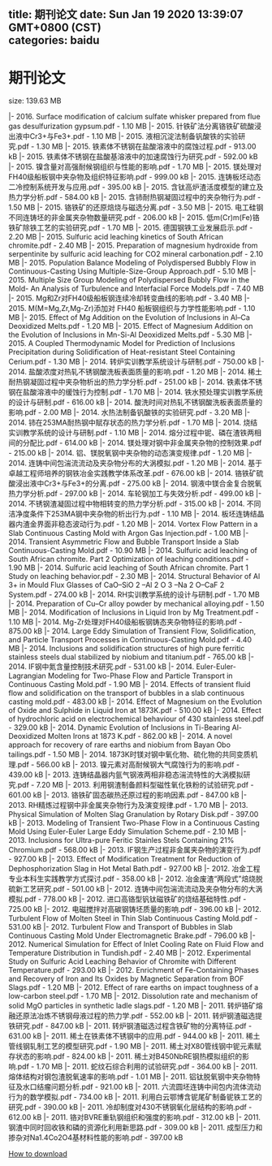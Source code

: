 
title: 期刊论文
date: Sun Jan 19 2020 13:39:07 GMT+0800 (CST)    
categories: baidu
---

# 期刊论文
size: 139.63 MB
 
 
|- 2016. Surface modification of calcium sulfate whisker prepared from flue gas desulfurization gypsum.pdf - 1.10 MB
|- 2015. 针铁矿法分离铬铁矿硫酸浸出液中Cr3+与Fe3+.pdf - 1.10 MB
|- 2015. 液相沉淀法制备钒酸铁的实验研究.pdf - 1.30 MB
|- 2015. 铁素体不锈钢在盐酸溶液中的腐蚀过程.pdf - 913.00 kB
|- 2015. 铁素体不锈钢在盐酸基溶液中的加速腐蚀行为研究.pdf - 592.00 kB
|- 2015. 镍含量对高强耐候钢组织与性能的影响.pdf - 1.70 MB
|- 2015. 镁处理对FH40级船板钢中夹杂物及组织特征影响.pdf - 999.00 kB
|- 2015. 连铸板坯动态二冷控制系统开发与应用.pdf - 395.00 kB
|- 2015. 含钛高炉渣活度模型的建立及热力学分析.pdf - 584.00 kB
|- 2015. 含铈耐热钢凝固过程中的夹杂物行为.pdf - 1.50 MB
|- 2015. 铬铁矿的还原焙烧与磁选分离.pdf - 3.50 MB
|- 2015. 电工硅钢不同连铸坯的非金属夹杂物数量研究.pdf - 206.00 kB
|- 2015. 低m(Cr)m(Fe)铬铁矿除铁工艺的实验研究.pdf - 1.70 MB
|- 2015. 德国钢铁工业发展启示.pdf - 2.20 MB
|- 2015. Sulfuric acid leaching kinetics of South African chromite.pdf - 2.40 MB
|- 2015. Preparation of magnesium hydroxide from serpentinite by sulfuric acid leaching for CO2 mineral carbonation.pdf - 2.10 MB
|- 2015. Population Balance Modeling of Polydispersed Bubbly Flow in Continuous-Casting Using Multiple-Size-Group Approach.pdf - 5.10 MB
|- 2015. Multiple Size Group Modeling of Polydispersed Bubbly Flow in the Mold- An Analysis of Turbulence and Interfacial Force Models.pdf - 7.40 MB
|- 2015. Mg和Zr对FH40级船板钢连续冷却转变曲线的影响.pdf - 3.40 MB
|- 2015. M(M=Mg,Zr,Mg-Zr)添加对 FH40 船板钢组织与力学性能影响.pdf - 1.10 MB
|- 2015. Effect of Mg Addition on the Evolution of Inclusions in Al–Ca Deoxidized Melts.pdf - 1.20 MB
|- 2015. Effect of Magnesium Addition on the Evolution of Inclusions in Mn-Si-Al Deoxidized Melts.pdf - 5.30 MB
|- 2015. A Coupled Thermodynamic Model for Prediction of Inclusions Precipitation during Solidification of Heat-resistant Steel Containing Cerium.pdf - 1.30 MB
|- 2014. 转炉实训教学系统设计与研制.pdf - 750.00 kB
|- 2014. 盐酸浓度对热轧不锈钢酸洗板表面质量的影响.pdf - 1.20 MB
|- 2014. 稀土耐热钢凝固过程中夹杂物析出的热力学分析.pdf - 251.00 kB
|- 2014. 铁素体不锈钢在盐酸溶液中的缓蚀行为控制.pdf - 1.70 MB
|- 2014. 铁水预处理实训教学系统的设计与研制.pdf - 616.00 kB
|- 2014. 酸洗时间对热轧不锈钢酸洗板表面质量的影响.pdf - 2.00 MB
|- 2014. 水热法制备钒酸铁的实验研究.pdf - 3.20 MB
|- 2014. 铈在253MA耐热钢中賦存状态的热力学分析.pdf - 1.70 MB
|- 2014. 烧结实训教学系统的设计与研制.pdf - 1.10 MB
|- 2014. 熔分过程中铌、磷在渣铁两相间的分配比.pdf - 614.00 kB
|- 2014. 镁处理对钢中非金属夹杂物的控制效果.pdf - 215.00 kB
|- 2014. 铝、镁脱氧钢中夹杂物的动态演变规律.pdf - 1.20 MB
|- 2014. 连铸中间包湍流流动及夹杂物分布的大涡模拟.pdf - 1.20 MB
|- 2014. 基于卓越工程师培养的钢铁冶金实践教学体系改革.pdf - 676.00 kB
|- 2014. 铬铁矿硫酸浸出液中Cr3+与Fe3+的分离.pdf - 275.00 kB
|- 2014. 钢液中镁合金复合脱氧热力学分析.pdf - 297.00 kB
|- 2014. 车轮钢加工与失效分析.pdf - 499.00 kB
|- 2014. 不锈钢渣凝固过程中物相转变的热力学分析.pdf - 315.00 kB
|- 2014. 不同洁净度条件下253MA钢中夹杂物的析出行为.pdf - 1.10 MB
|- 2014. 板坯连铸结晶器内渣金界面非稳态波动行为.pdf - 1.20 MB
|- 2014. Vortex Flow Pattern in a Slab Continuous Casting Mold with Argon Gas Injection.pdf - 1.00 MB
|- 2014. Transient Asymmetric Flow and Bubble Transport Inside a Slab Continuous-Casting Mold.pdf - 10.90 MB
|- 2014. Sulfuric acid leaching of South African chromite. Part 2 Optimization of leaching conditions.pdf - 1.90 MB
|- 2014. Sulfuric acid leaching of South African chromite. Part 1 Study on leaching behavior.pdf - 2.30 MB
|- 2014. Structural Behavior of Al 3+ in Mould Flux Glasses of CaO&ndash;SiO 2 &ndash;Al 2 O 3 &ndash;Na 2 O&ndash;CaF 2 System.pdf - 274.00 kB
|- 2014. RH实训教学系统的设计与研制.pdf - 1.70 MB
|- 2014. Preparation of Cu–Cr alloy powder by mechanical alloying.pdf - 1.50 MB
|- 2014. Modification of Inclusions in Liquid Iron by Mg Treatment.pdf - 1.10 MB
|- 2014. Mg-Zr处理对FH40级船板钢铸态夹杂物特征的影响.pdf - 875.00 kB
|- 2014. Large Eddy Simulation of Transient Flow, Solidification, and Particle Transport Processes in Continuous-Casting Mold.pdf - 4.40 MB
|- 2014. Inclusions and solidification structures of high pure ferritic stainless steels dual stabilized by niobium and titanium.pdf - 765.00 kB
|- 2014. IF钢中氮含量控制技术研究.pdf - 531.00 kB
|- 2014. Euler-Euler-Lagrangian Modeling for Two-Phase Flow and Particle Transport in Continuous Casting Mold.pdf - 1.90 MB
|- 2014. Effects of transient fluid flow and solidification on the transport of bubbles in a slab continuous casting mold.pdf - 483.00 kB
|- 2014. Effect of Magnesium on the Evolution of Oxide and Sulphide in Liquid Iron at 1873K.pdf - 510.00 kB
|- 2014. Effect of hydrochloric acid on electrochemical behaviour of 430 stainless steel.pdf - 329.00 kB
|- 2014. Dynamic Evolution of Inclusions in Ti-Bearing Al-Deoxidized Molten Irons at 1873 K.pdf - 862.00 kB
|- 2014. A novel approach for recovery of rare earths and niobium from Bayan Obo tailings.pdf - 1.50 MB
|- 2014. 1873K时镁对钢中氧化物、硫化物的共同变质机理.pdf - 566.00 kB
|- 2013. 镍元素对高耐候钢大气腐蚀行为的影响.pdf - 439.00 kB
|- 2013. 连铸结晶器内氩气钢液两相非稳态湍流特性的大涡模拟研究.pdf - 7.20 MB
|- 2013. 利用钢渣制备颜料型磁性氧化铁粉的试验研究.pdf - 601.00 kB
|- 2013. 铬铁矿固态碳热还原过程的影响因素.pdf - 847.00 kB
|- 2013. RH精炼过程钢中非金属夹杂物行为及演变规律.pdf - 1.70 MB
|- 2013. Physical Simulation of Molten Slag Granulation by Rotary Disk.pdf - 397.00 kB
|- 2013. Modeling of Transient Two-Phase Flow in a Continuous Casting Mold Using Euler-Euler Large Eddy Simulation Scheme.pdf - 2.10 MB
|- 2013. Inclusions for Ultra-pure Feritic Stainles Stels Containing 21% Chromium.pdf - 568.00 kB
|- 2013. IF钢生产过程非金属夹杂物的演变行为.pdf - 927.00 kB
|- 2013. Effect of Modification Treatment for Reduction of Dephosphorization Slag in Hot Metal Bath.pdf - 927.00 kB
|- 2012. 冶金工程专业本科生实践教学方式探讨.pdf - 358.00 kB
|- 2012. 冶金废渣“两段式”焙烧脱硫新工艺研究.pdf - 501.00 kB
|- 2012. 连铸中间包湍流流动及夹杂物分布的大涡模拟.pdf - 778.00 kB
|- 2012. 进口高铬型钒钛磁铁矿的烧结基础特性.pdf - 725.00 kB
|- 2012. 电磁搅拌对高碳钢铸坯质量的影响.pdf - 396.00 kB
|- 2012. Turbulent Flow of Molten Steel in Thin Slab Continuous Casting Mold.pdf - 531.00 kB
|- 2012. Turbulent Flow and Transport of Bubbles in Slab Continuous Casting Mold Under Electromagnetic Brake.pdf - 796.00 kB
|- 2012. Numerical Simulation for Effect of Inlet Cooling Rate on Fluid Flow and Temperature Distribution in Tundish.pdf - 2.40 MB
|- 2012. Experimental Study on Sulfuric Acid Leaching Behavior of Chromite with Different Temperature.pdf - 293.00 kB
|- 2012. Enrichment of Fe-Containing Phases and Recovery of Iron and Its Oxides by Magnetic Separation from BOF Slags.pdf - 1.20 MB
|- 2012. Effect of rare earths on impact toughness of a low-carbon steel.pdf - 1.70 MB
|- 2012. Dissolution rate and mechanism of solid MgO particles in synthetic ladle slags.pdf - 1.20 MB
|- 2011. 转炉铬矿熔融还原法冶炼不锈钢母液过程的热力学.pdf - 552.00 kB
|- 2011. 转炉钢渣磁选提铁研究.pdf - 847.00 kB
|- 2011. 转炉钢渣磁选过程含铁矿物的分离特征.pdf - 631.00 kB
|- 2011. 稀土在铁素体不锈钢中的应用.pdf - 944.00 kB
|- 2011. 稀土管线钢轧制工艺的模型研究.pdf - 1.90 MB
|- 2011. 稀土对X80管线钢中铌元素赋存状态的影响.pdf - 824.00 kB
|- 2011. 稀土对B450NbRE钢热模拟组织的影响.pdf - 1.70 MB
|- 2011. 蛇纹石综合利用的试验研究.pdf - 364.00 kB
|- 2011. 熔体结构对钢包渣脱氧速率的影响.pdf - 1.01 MB
|- 2011. 铝钛脱氧钢中夹杂物特征及水口结瘤问题分析.pdf - 921.00 kB
|- 2011. 六流圆坯连铸中间包内流体流动行为的数学模拟.pdf - 734.00 kB
|- 2011. 利用白云鄂博含铌尾矿制备铌铁工艺的研究.pdf - 390.00 kB
|- 2011. 冷却制度对430不锈钢氧化层结构的影响.pdf - 612.00 kB
|- 2011. 铬对BVRE重轨钢组织和强度的影响.pdf - 312.00 kB
|- 2011. 钢渣中同时回收铁和磷的资源化利用新思路.pdf - 309.00 kB
|- 2011. 成型压力和掺杂对Na1.4Co2O4基材料性能的影响.pdf - 397.00 kB

[How to download](https://bpcam.bemobtrk.com/go/2ceec3aa-1ca2-46d6-b9ff-aaa5c184517c?jno=3787)